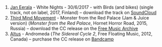 1. [Jan Eerala](https://musicbrainz.org/artist/0ee3fec5-5ccd-4520-b25b-be1d7a60004d) - White Nights - 30/6/2017 - with Birds (and bikes) (single track, not on label, 2017, Finland) – download the track on [SoundCloud](https://soundcloud.com/holotna/white-nights-3062017-with-birds-and-bikes)
1. [Third Mind Movement](https://musicbrainz.org/artist/d4d26856-8ec6-4aca-bf7d-7af80ba20fc4) - Monster from the Red Palace (Jam & Juice version) (_Monster from the Red Palace_, Hornet Horror Road, 2015, Russia) – download the CC release on the [Free Music Archive](http://freemusicarchive.org/music/Third_Mind_Movement/Monster_from_the_Red_Palace/)
1. [Altus](https://musicbrainz.org/artist/59a4801b-e37f-4c76-ab0f-0b6741470f45) - Andromeda (_The Sidereal Cycle 2_, Free Floating Music, 2012, Canada) – purchase the CC release on [Bandcamp](https://freefloatingmusic.bandcamp.com/album/the-sidereal-cycle-2)
